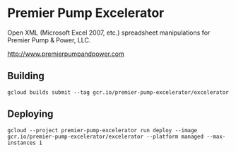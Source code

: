 # Premier Pump Excelerator

Open XML (Microsoft Excel 2007, etc.) spreadsheet manipulations for Premier Pump & Power, LLC.

http://www.premierpumpandpower.com

## Building

```shell
gcloud builds submit --tag gcr.io/premier-pump-excelerator/excelerator
```

## Deploying

```shell
gcloud --project premier-pump-excelerator run deploy --image gcr.io/premier-pump-excelerator/excelerator --platform managed --max-instances 1
```
